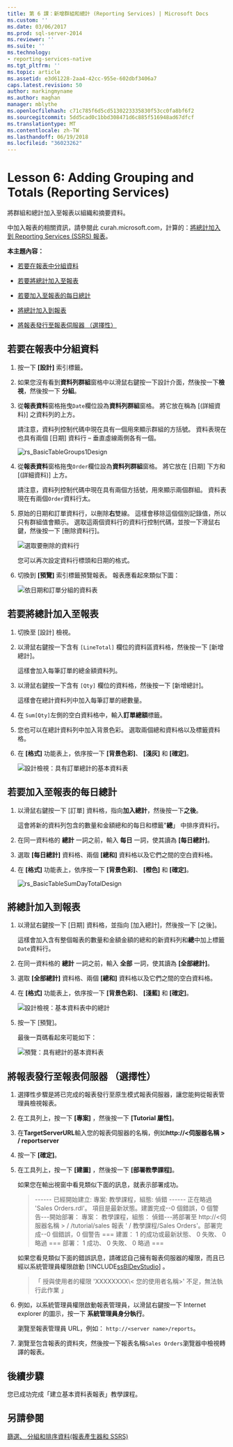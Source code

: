 ```yaml
---
title: 第 6 課：新增群組和總計 (Reporting Services) | Microsoft Docs
ms.custom: ''
ms.date: 03/06/2017
ms.prod: sql-server-2014
ms.reviewer: ''
ms.suite: ''
ms.technology:
- reporting-services-native
ms.tgt_pltfrm: ''
ms.topic: article
ms.assetid: e3d61228-2aa4-42cc-955e-602dbf3406a7
caps.latest.revision: 50
author: markingmyname
ms.author: maghan
manager: mblythe
ms.openlocfilehash: c71c785f6d5cd5130223335830f53cc0fa8bf6f2
ms.sourcegitcommit: 5dd5cad0c1bbd308471d6c885f516948ad67dfcf
ms.translationtype: MT
ms.contentlocale: zh-TW
ms.lasthandoff: 06/19/2018
ms.locfileid: "36023262"
---
```

# <a name="lesson-6-adding-grouping-and-totals-reporting-services"></a>Lesson 6: Adding Grouping and Totals (Reporting Services)
  將群組和總計加入至報表以組織和摘要資料。  
  
 中加入報表的相關資訊，請參閱此 curah.microsoft.com，計算的：[將總計加入到 Reporting Services (SSRS) 報表](http://go.microsoft.com/fwlink/p/?LinkId=403698)。  
  
 **本主題內容：**  
  
-   [若要在報表中分組資料](#bkmk_groupdata)  
  
-   [若要將總計加入至報表](#bkmk_addtotals)  
  
-   [若要加入至報表的每日總計](#bkmk_adddailytotal)  
  
-   [將總計加入到報表](#bkmk_addgrandtotal)  
  
-   [將報表發行至報表伺服器 （選擇性）](#bkmk_publishreport)  
  
##  <a name="bkmk_groupdata"></a> 若要在報表中分組資料  
  
1.  按一下 **[設計]** 索引標籤。  
  
2.  如果您沒有看到**資料列群組**窗格中以滑鼠右鍵按一下設計介面，然後按一下**檢視**，然後按一下 **分組**。  
  
3.  從**報表資料**窗格拖曳`Date`欄位設為**資料列群組**窗格。 將它放在稱為 [(詳細資料)] 之資料列的上方。  
  
     請注意，資料列控制代碼中現在具有一個用來顯示群組的方括號。 資料表現在也具有兩個 [日期] 資料行 – 垂直虛線兩側各有一個。  
  
     ![](../../2014/tutorials/media/rs-basictablegroups1design.gif "rs_BasicTableGroups1Design")  
  
4.  從**報表資料**窗格拖曳`Order`欄位設為**資料列群組**窗格。 將它放在 [日期] 下方和 [(詳細資料)] 上方。  
  
     請注意，資料列控制代碼中現在具有兩個方括號，用來顯示兩個群組。 資料表現在有兩個`Order`資料行太。  
  
5.  原始的日期和訂單資料行，以刪除**右**雙線。 這樣會移除這個個別記錄值，所以只有群組值會顯示。 選取這兩個資料行的資料行控制代碼，並按一下滑鼠右鍵，然後按一下 [刪除資料行]。  
  
     ![選取要刪除的資料行](../../2014/tutorials/media/rs-basictablegroupsdeletecols.gif "選取要刪除的資料行")  
  
     您可以再次設定資料行標頭和日期的格式。  
  
6.  切換到 **[預覽]** 索引標籤預覽報表。 報表應看起來類似下圖：  
  
     ![依日期和訂單分組的資料表](../../2014/tutorials/media/rs-basictablegroupspreview.gif "依日期和訂單分組的資料表")  
  
##  <a name="bkmk_addtotals"></a> 若要將總計加入至報表  
  
1.  切換至 [設計] 檢視。  
  
2.  以滑鼠右鍵按一下含有 `[LineTotal]` 欄位的資料區資料格，然後按一下 [新增總計]。  
  
     這樣會加入每筆訂單的總金額資料列。  
  
3.  以滑鼠右鍵按一下含有 `[Qty]` 欄位的資料格，然後按一下 [新增總計]。  
  
     這樣會在總計資料列中加入每筆訂單的總數量。  
  
4.  在 `Sum[Qty]`左側的空白資料格中，輸入**訂單總額**標籤。  
  
5.  您也可以在總計資料列中加入背景色彩。 選取兩個總和資料格以及標籤資料格。  
  
6.  在 **[格式]** 功能表上，依序按一下 **[背景色彩]**、 **[淺灰]** 和 **[確定]**。  
  
     ![設計檢視：具有訂單總計的基本資料表](../../2014/tutorials/media/rs-basictablesumlinetotaldesign.gif "設計檢視：具有訂單總計的基本資料表")  
  
##  <a name="bkmk_adddailytotal"></a> 若要加入至報表的每日總計  
  
1.  以滑鼠右鍵按一下 [訂單] 資料格，指向**加入總計**，然後按一下**之後**。  
  
     這會將新的資料列包含的數量和金額總和的每日和標籤"**總**」 中排序資料行。  
  
2.  在同一資料格的 **總計** 一詞之前，輸入 **每日** 一詞，使其讀為 **[每日總計]**。  
  
3.  選取 **[每日總計]** 資料格、兩個 **[總和]** 資料格以及它們之間的空白資料格。  
  
4.  在 **[格式]** 功能表上，依序按一下 **[背景色彩]**、 **[橙色]** 和 **[確定]**。  
  
     ![](../../2014/tutorials/media/rs-basictablesumdaytotaldesign.gif "rs_BasicTableSumDayTotalDesign")  
  
##  <a name="bkmk_addgrandtotal"></a> 將總計加入到報表  
  
1.  以滑鼠右鍵按一下 [日期] 資料格，並指向 [加入總計]，然後按一下 [之後]。  
  
     這樣會加入含有整個報表的數量和金額金額的總和的新資料列和**總**中加上標籤`Date`資料行。  
  
2.  在同一資料格的 **總計** 一詞之前，輸入 **全部** 一詞，使其讀為 **[全部總計]**。  
  
3.  選取 **[全部總計]** 資料格、兩個 **[總和]** 資料格以及它們之間的空白資料格。  
  
4.  在 **[格式]** 功能表上，依序按一下 **[背景色彩]**、 **[淺藍]** 和 **[確定]**。  
  
     ![設計檢視：基本資料表中的總計](../../2014/tutorials/media/rs-basictablesumgrandtotaldesign.gif "設計檢視：基本資料表中的總計")  
  
5.  按一下 [預覽]。  
  
     最後一頁碼看起來可能如下：  
  
     ![預覽：具有總計的基本資料表](../../2014/tutorials/media/rs-basictablesumgrandtotalpreview.gif "預覽：具有總計的基本資料表")  
  
##  <a name="bkmk_publishreport"></a> 將報表發行至報表伺服器 （選擇性）  
  
1.  選擇性步驟是將已完成的報表發行至原生模式報表伺服器，讓您能夠從報表管理員檢視報表。  
  
2.  在工具列上，按一下 **[專案]** ，然後按一下 **[Tutorial 屬性]**。  
  
3.  在**TargetServerURL**輸入您的報表伺服器的名稱，例如**http://\<伺服器名稱 > / reportserver**  
  
4.  按一下 **[確定]**。  
  
5.  在工具列上，按一下 **[建置]** ，然後按一下 **[部署教學課程]**。  
  
     如果您在輸出視窗中看見類似下面的訊息，就表示部署成功。  
  
    > ------ 已經開始建立: 專案: 教學課程，組態: 偵錯 ------ 正在略過 'Sales Orders.rdl'。 項目是最新狀態。建置完成--0 個錯誤，0 個警告---開始部署： 專案： 教學課程，組態： 偵錯---將部署至 http://\<伺服器名稱 > / /tutorial/sales 報表 ' / 教學課程/Sales Orders'。部署完成--0 個錯誤，0 個警告 === 建置： 1 的成功或最新狀態、 0 失敗、 0 略過 === 部署： 1 成功、 0 失敗、 0 略過 ===  
  
     如果您看見類似下面的錯誤訊息，請確認自己擁有報表伺服器的權限，而且已經以系統管理員權限啟動 [!INCLUDE[ssBIDevStudio](../includes/ssbidevstudio-md.md)] 。  
  
    > 「 授與使用者的權限 'XXXXXXXX\\< 您的使用者名稱\>' 不足，無法執行此作業 」  
  
6.  例如，以系統管理員權限啟動報表管理員，以滑鼠右鍵按一下 Internet explorer 的圖示，按一下 **系統管理員身分執行**。  
  
     瀏覽至報表管理員 URL，例如： `http://<server name>/reports`。  
  
7.  瀏覽至包含報表的資料夾，然後按一下報表名稱`Sales Orders`瀏覽器中檢視轉譯的報表。  
  
## <a name="next-steps"></a>後續步驟  
 您已成功完成「建立基本資料表報表」教學課程。  
  
## <a name="see-also"></a>另請參閱  
 [篩選、 分組和排序資料&#40;報表產生器和 SSRS&#41;](report-design/filter-group-and-sort-data-report-builder-and-ssrs.md)  
  
  